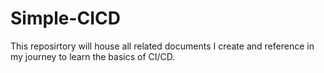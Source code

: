 # Simple-CICD
This reposirtory will house all related documents I create and reference in my journey to learn the basics of CI/CD.
